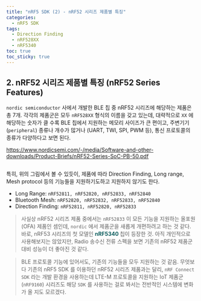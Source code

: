 ```yaml
---
title: "nRF5 SDK (2) - nRF52 시리즈 제품별 특징"
categories:
  - nRF5 SDK
tags:
  - Direction Finding
  - nRF528XX
  - nRF5340
toc: true
toc_sticky: true
---
```


## 2. nRF52 시리즈 제품별 특징 (nRF52 Series Features)

`nordic semiconductor` 사에서 개발한 BLE 칩 중 nRF52 시리즈에 해당하는 제품은 총 7개. 각각의 제품군은 모두 `nRF528XX` 형식의 이름을 갖고 있는데, 대략적으로 `XX` 에 해당하는 숫자가 클 수록 BLE 칩에서 지원하는 메모리 사이즈가 큰 편이고, 주변기기 (`peripheral`) 종류나 개수가 많거나 (UART, TWI, SPI, PWM 등), 통신 프로토콜의 종류가 다양하다고 보면 된다.

https://www.nordicsemi.com/-/media/Software-and-other-downloads/Product-Briefs/nRF52-Series-SoC-PB-50.pdf

<figure style="width: 100%" class="align-center">
  <img src="{{ site.url }}{{ site.baseurl }}/assets/images/sdk-nrf52-fig1.png" alt="">
</figure>

특히, 위의 그림에서 볼 수 있듯이, 제품에 따라 Direction Finding, Long range, Mesh protocol 등의 기능들을 지원하기도하고 지원하지 않기도 한다.

* Long Range: `nRF52811, nRF52820, nRF52833, nRF52840`
* Bluetooth Mesh: `nRF52820, nRF52832, nRF52833, nRF52840`
* Direction Finding: `nRF52811, nRF52820, nRF52833`

>사실상 nRF52 시리즈 제품 중에서는 `nRF52833` 이 모든 기능을 지원하는 올포원 (OFA) 제품인 셈인데, `nordic` 에서 제품군을 새롭게 개편하려고 하는 것 같다. 바로, nRF53 시리즈의 첫 모델인 <span style="color:#0F5F5F"><b> nRF5340 </b></span> 칩이 등장한 것. 아직 개인적으로 사용해보지는 않았지만, Radio 송수신 전류 스펙을 보면 기존의 nRF52 제품군 대비 성능이 더 좋아진 것 같다. 

>BLE 프로토콜 기능에 있어서도, 기존의 기능들을 모두 지원하는 것 같음. 무엇보다 기존의 nRF5 SDK 를 이용하던 nRF52 시리즈 제품과는 달리, `nRF Connect SDK` 라는 개발 환경을 사용하는데 LTE-M 프로토콜을 지원하는 IoT 제품군 (`nRF9160`) 시리즈도 해당 `SDK` 를 사용하는 걸로 봐서는 전반적인 시스템에 변화가 올 지도 모르겠다.
